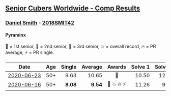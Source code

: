 <style>table {white-space: nowrap;}</style>

## [Senior Cubers Worldwide - Comp Results](/scw-comp/results/)
### [Daniel Smith](../daniel_smith.md) - [2018SMIT42](https://www.worldcubeassociation.org/persons/2018SMIT42?event=pyram)
#### Pyraminx

🥇 = 1st senior, 🥈 = 2nd senior, 🥉 = 3rd senior, 💥 = overall record, 🔥 = PR average, ⚡ = PR single.

| Date | Age | Single | Average | Awards | Solve 1 | Solve 2 | Solve 3 | Solve 4 | Solve 5 | Video |
| :--: | :--: | --: | --: | :--: | --: | --: | --: | --: | --: | :-- |
| [2020-06-23](../../results/pyram/2020-06-23.md) | 50+ | 9.63 | 10.65 | 🥈 | 10.50 | 12.23 | 9.63 | 11.49 | 9.96 | [Link](https://www.facebook.com/events/1618516681636159/permalink/1624493677705126/) |
| [2020-06-16](../../results/pyram/2020-06-16.md) | 50+ | **8.08** | **9.54** | 🥉 💥 🔥 ⚡ | 11.26 | 9.36 | 9.97 | 9.30 | **8.08** | [Link](https://www.facebook.com/events/296087658445428/permalink/301316697922524/) |


<!-- Global site tag (gtag.js) - Google Analytics -->
<script async src="https://www.googletagmanager.com/gtag/js?id=UA-86348435-3"></script>
<script>window.dataLayer = window.dataLayer || []; function gtag() {dataLayer.push(arguments);} gtag('js', new Date()); gtag('config', 'UA-86348435-3');</script>
